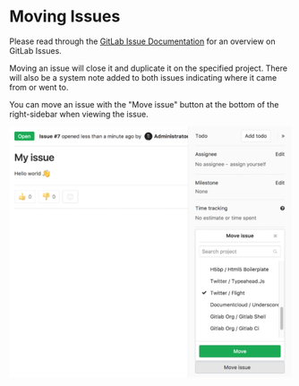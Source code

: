 # Moving Issues

Please read through the [GitLab Issue Documentation](index.md) for an overview on GitLab Issues.

Moving an issue will close it and duplicate it on the specified project.
There will also be a system note added to both issues indicating where it came from or went to.

You can move an issue with the "Move issue" button at the bottom of the right-sidebar when viewing the issue.

![move issue - button](img/sidebar_move_issue.png)
